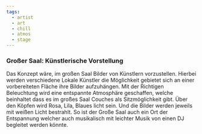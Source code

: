 ```yaml
---
tags:
  - artist
  - art
  - chill
  - atmos
  - stage
---
```

### Großer Saal: Künstlerische Vorstellung
Das Konzept wäre, im großen Saal Bilder von Künstlern vorzustellen. Hierbei werden verschiedene Lokale Künstler die Möglichkeit gebietet sich an einer vorbereiteten Fläche ihre Bilder aufzuhängen. Mit der Richtigen Beleuchtung wird eine entspannte Atmosphäre geschaffen, welche beinhaltet dass es im großes Saal Couches als Sitzmöglichkeit gibt. Über den Köpfen wird Rosa, Lila, Blaues licht sein. Und die Bilder werden jeweils mit weißen Licht bestrahlt. So ist der Große Saal auch ein Ort der Entspannung welcher auch musikalisch mit leichter Musik von einen DJ begleitet werden könnte.
